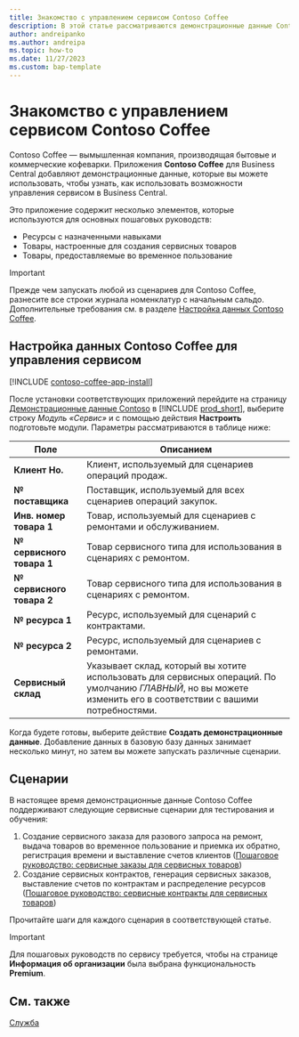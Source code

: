 ```yaml
---
title: Знакомство с управлением сервисом Contoso Coffee
description: В этой статье рассматриваются демонстрационные данные Contoso Coffee для управления сервисом.
author: andreipanko
ms.author: andreipa
ms.topic: how-to
ms.date: 11/27/2023
ms.custom: bap-template
---
```


# <a name="introduction-to-contoso-coffee-service-management"></a>Знакомство с управлением сервисом Contoso Coffee

Contoso Coffee — вымышленная компания, производящая бытовые и коммерческие кофеварки. Приложения **Contoso Coffee** для Business Central добавляют демонстрационные данные, которые вы можете использовать, чтобы узнать, как использовать возможности управления сервисом в Business Central.

Это приложение содержит несколько элементов, которые используются для основных пошаговых руководств:

- Ресурсы с назначенными навыками
- Товары, настроенные для создания сервисных товаров
- Товары, предоставляемые во временное пользование

> [!IMPORTANT]
> Прежде чем запускать любой из сценариев для Contoso Coffee, разнесите все строки журнала номенклатур с начальным сальдо. Дополнительные требования см. в разделе [Настройка данных Contoso Coffee](#set-up-contoso-coffee-service-management-data).
>
> 
## <a name="set-up-contoso-coffee-service-management-data"></a>Настройка данных Contoso Coffee для управления сервисом

[!INCLUDE [contoso-coffee-app-install](../../includes/contoso-coffee-app-install.md)]

После установки соответствующих приложений перейдите на страницу [Демонстрационные данные Contoso](https://businesscentral.dynamics.com/?page=5194) в [!INCLUDE [prod_short](../../includes/prod_short.md)], выберите строку *Модуль «Сервис»* и с помощью действия **Настроить** подготовьте модули. Параметры рассматриваются в таблице ниже:  

|Поле  |Описанием  |
|---------|---------|
|**Клиент Но.**  |Клиент, используемый для сценариев операций продаж.|
|**№ поставщика**  |Поставщик, используемый для всех сценариев операций закупок.|
|**Инв. номер товара 1**  |Товар, используемый для сценариев с ремонтами и обслуживанием.|
|**№ сервисного товара 1**  |Товар сервисного типа для использования в сценариях с ремонтом.|
|**№ сервисного товара 2**  |Товар сервисного типа для использования в сценариях с ремонтом.|
|**№ ресурса 1**  |Ресурс, используемый для сценарий с контрактами.|
|**№ ресурса 2**  |Ресурс, используемый для сценариев с ремонтами.|
|**Сервисный склад** |Указывает склад, который вы хотите использовать для сервисных операций. По умолчанию *ГЛАВНЫЙ*, но вы можете изменить его в соответствии с вашими потребностями.|

Когда будете готовы, выберите действие **Создать демонстрационные данные**. Добавление данных в базовую базу данных занимает несколько минут, но затем вы можете запускать различные сценарии.  

## <a name="scenarios"></a>Сценарии

В настоящее время демонстрационные данные Contoso Coffee поддерживают следующие сервисные сценарии для тестирования и обучения:

1. Создание сервисного заказа для разового запроса на ремонт, выдача товаров во временное пользование и приемка их обратно, регистрация времени и выставление счетов клиентов ([Пошаговое руководство: сервисные заказы для сервисных товаров](service-basic-flow-order.md))
2. Создание сервисных контрактов, генерация сервисных заказов, выставление счетов по контрактам и распределение ресурсов ([Пошаговое руководство: сервисные контракты для сервисных товаров](service-contract-flow.md))

Прочитайте шаги для каждого сценария в соответствующей статье.  

> [!IMPORTANT]
> Для пошаговых руководств по сервису требуется, чтобы на странице **Информация об организации** была выбрана функциональность **Premium**.


## <a name="see-also"></a>См. также

[Служба](../../service-service.md)

